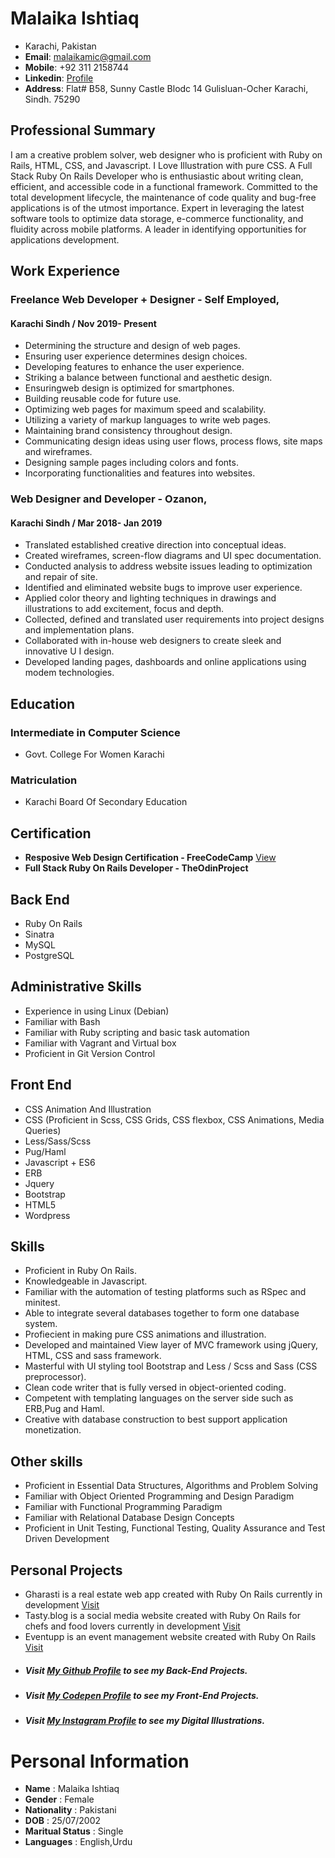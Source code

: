 **Malaika Ishtiaq**
=================
* Karachi, Pakistan   
*  **Email**: malaikamic@gmail.com  
* **Mobile**: +92 311 2158744
* **Linkedin**: [Profile](https://www.linkedin.com/in/malaika-ishtiaq-17a502169/)
* **Address**: Flat# B58, Sunny Castle Blodc 14 Gulisluan-Ocher Karachi, Sindh. 75290 

## Professional Summary
I am a creative problem solver, web designer who is proficient with Ruby on Rails, HTML, CSS, and Javascript. I Love Illustration with pure CSS. A Full Stack Ruby On Rails Developer who is enthusiastic about writing clean, efficient, and accessible code in a functional framework. Committed to the total development lifecycle, the maintenance of code quality and bug-free applications is of the utmost importance. Expert in leveraging the latest software tools to optimize data storage, e-commerce functionality, and fluidity across mobile platforms. A leader in identifying opportunities for applications development.


## Work Experience

### Freelance Web Developer + Designer - Self Employed,
#### Karachi Sindh / Nov 2019- Present 
* Determining the structure and design of web pages. 
* Ensuring user experience determines design choices. 
* Developing features to enhance the user experience. 
* Striking a balance between functional and aesthetic design. 
* Ensuringweb design is optimized for smartphones. 
* Building reusable code for future use. 
* Optimizing web pages for maximum speed and scalability. 
* Utilizing a variety of markup languages to write web pages. 
* Maintaining brand consistency throughout design. 
* Communicating design ideas using user flows, process flows, site maps and wireframes. 
* Designing sample pages including colors and fonts. 
* Incorporating functionalities and features into websites. 

### Web Designer and Developer - Ozanon, 
#### Karachi Sindh / Mar 2018- Jan 2019 
* Translated established creative direction into conceptual ideas. 
* Created wireframes, screen-flow diagrams and UI spec documentation. 
* Conducted analysis to address website issues leading to optimization and repair of site. 
* Identified and eliminated website bugs to improve user experience. 
* Applied color theory and lighting techniques in drawings and illustrations to add excitement, focus and depth. 
* Collected, defined and translated user requirements into project designs and implementation plans. 
* Collaborated with in-house web designers to create sleek and innovative U I design. 
* Developed landing pages, dashboards and online applications using modem technologies. 

## Education
### Intermediate in Computer Science
* Govt. College For Women Karachi 
### Matriculation 
* Karachi Board Of Secondary Education 

## Certification

* **Resposive Web Design Certification - FreeCodeCamp** [View](https://www.freecodecamp.org/certification/fccae445c9c-e762-4135-87c9-7c3ea43ecb1f/responsive-web-design)
* **Full Stack Ruby On Rails Developer - TheOdinProject**

## Back End
* Ruby On Rails
* Sinatra
* MySQL
* PostgreSQL

## Administrative Skills
* Experience in using Linux (Debian)
* Familiar with Bash
* Familiar with Ruby scripting and basic task automation
* Familiar with Vagrant and Virtual box
* Proficient in Git Version Control

## Front End
* CSS Animation And Illustration
* CSS (Proficient in Scss, CSS Grids, CSS flexbox, CSS Animations, Media Queries)
* Less/Sass/Scss
* Pug/Haml
* Javascript + ES6
* ERB
* Jquery
* Bootstrap
* HTML5 
* Wordpress

## Skills
* Proficient in Ruby On Rails.
* Knowledgeable in Javascript.
* Familiar with the automation of testing platforms such as RSpec and minitest.
* Able to integrate several databases together to form one database system.
* Profiecient in making pure CSS animations and illustration.
* Developed and maintained View layer of MVC framework using jQuery, HTML, CSS and sass framework.
* Masterful with UI styling tool Bootstrap and Less / Scss and Sass (CSS preprocessor).
* Clean code writer that is fully versed in object-oriented coding.
* Competent with templating languages on the server side such as ERB,Pug and Haml.
* Creative with database construction to best support application monetization.

## Other skills
* Proficient in Essential Data Structures, Algorithms and Problem Solving
* Familiar with Object Oriented Programming and Design Paradigm
* Familiar with Functional Programming Paradigm
* Familiar with Relational Database Design Concepts
* Proficient in Unit Testing, Functional Testing, Quality Assurance and Test Driven Development


## Personal Projects
* Gharasti is a real estate web app created with Ruby On Rails currently in development [Visit](https://gharasti.herokuapp.com)
* Tasty.blog is a social media website created with Ruby On Rails for chefs and food lovers currently in development  [Visit](https://tasty-blog.herokuapp.com)
* Eventupp is an event management website created with Ruby On Rails [Visit](https://eventupp.herokuapp.com)

- ##### Visit [My Github Profile](https://github.com/malaikaIshtiaq/) to see my Back-End Projects.
- ##### Visit [My Codepen Profile](https://codepen.io/MalaikaIshtiaq/) to see my Front-End Projects.
- ##### Visit [My Instagram Profile](https://www.instagram.com/minimal.artistic/) to see my Digital Illustrations.

# Personal Information
* **Name**            : Malaika Ishtiaq          
* **Gender**          : Female                
* **Nationality**     : Pakistani      
* **DOB**             : 25/07/2002 
* **Maritual Status** : Single       	      
* **Languages**       : English,Urdu     
